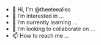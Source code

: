 - 👋 Hi, I’m @theeteealles
- 👀 I’m interested in ...
- 🌱 I’m currently learning ...
- 💞️ I’m looking to collaborate on ...
- 📫 How to reach me ...

<!---
theeteealles/theeteealles is a ✨ special ✨ repository because its `README.md` (this file) appears on your GitHub profile.
You can click the Preview link to take a look at your changes.
--->

